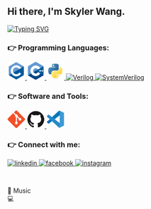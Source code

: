 ## Hi there, I'm Skyler Wang.

<p align="left">
  <a href="https://git.io/typing-svg"><img src="https://readme-typing-svg.herokuapp.com?font=Fira+Code&pause=1000&width=435&lines=Electronic+Engineering+Student;Always+learning+new+things" alt="Typing SVG" /></a>
</p>


<h3 align="left"> 👉 Programming Languages:</h3>

<a href="https://www.cprogramming.com/" target="blank"> <img src="https://raw.githubusercontent.com/devicons/devicon/master/icons/c/c-original.svg" alt="c" width="40" height="40" /> </a>
<a href="https://www.cprogramming.com/" target="blank"> <img src="https://raw.githubusercontent.com/devicons/devicon/master/icons/cplusplus/cplusplus-original.svg" alt="cplusplus" width="40" height="40" /> </a>
<a href="https://www.python.org/" target="blank"> <img src="https://raw.githubusercontent.com/devicons/devicon/master/icons/python/python-original.svg" alt="python" width="40" height="40" /> </a>
<a href="https://www.verilog.com/" target="blank"> <img src="https://raw.githubusercontent.com/file-icons/source/master/svg/Verilog.svg" alt="Verilog" width="40" height="40" /> </a>
<a href="https://www.systemverilog.io/" target="blank"> <img src="https://raw.githubusercontent.com/file-icons/source/master/svg/SystemVerilog.svg" alt="SystemVerilog" width="40" height="40" /> </a>

<h3 align="left"> 👉 Software and Tools:</h3>
<a href="https://git-scm.com/" target="blank"> <img src="https://raw.githubusercontent.com/devicons/devicon/master/icons/git/git-original.svg" alt="git" width="40" height="40" /> </a>
<a href="https://github.com/SkylerYCW" target="blank"> <img src="https://raw.githubusercontent.com/devicons/devicon/master/icons/github/github-original.svg" alt="github" width="40" height="40" /> </a>
<a href="https://git-scm.com/" target="blank"> <img src="https://raw.githubusercontent.com/devicons/devicon/master/icons/vscode/vscode-original.svg" alt="vscode" width="40" height="40" /> </a>

<br>

<h3 align="left"> 👉 Connect with me:</h3>

<a href="https://www.linkedin.com/in/skyler-wang" target="blank"> <img src="https://www.vectorlogo.zone/logos/linkedin/linkedin-icon.svg" alt="linkedin" width="40" height="40" /> </a>
<a href="https://www.facebook.com/yochwen.wang" target="blank"> <img src="https://raw.githubusercontent.com/rahuldkjain/github-profile-readme-generator/master/src/images/icons/Social/facebook.svg" alt="facebook" width="40" height="40" /> </a>
<a href="https://www.instagram.com/ckmg14_ycwang/" target="blank"> <img src="https://raw.githubusercontent.com/rahuldkjain/github-profile-readme-generator/master/src/images/icons/Social/instagram.svg" alt="instagram" width="40" height="40" /> </a>

<br>

🎵 Music
<br>
💻

